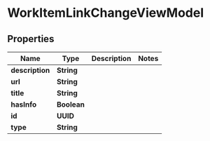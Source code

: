 

# WorkItemLinkChangeViewModel


## Properties

| Name | Type | Description | Notes |
|------------ | ------------- | ------------- | -------------|
|**description** | **String** |  |  |
|**url** | **String** |  |  |
|**title** | **String** |  |  |
|**hasInfo** | **Boolean** |  |  |
|**id** | **UUID** |  |  |
|**type** | **String** |  |  |



